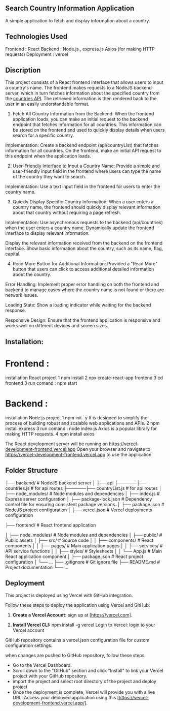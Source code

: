 ## Search Country Information Application

A simple application to fetch and display information about a country.

## Technologies Used

Frontend : React
Backend : Node.js , express.js
Axios (for making HTTP requests)
Deployment : vercel

## Discription

This project consists of a React frontend interface that allows users to input a country's name. The frontend makes requests to a NodeJS backend server, which in turn fetches information about the specified country from the [countries API](https://restcountries.com/v3.1/all). The retrieved information is then rendered back to the user in an easily understandable format.

1. Fetch All Country Information from the Backend:
   When the frontend application loads, you can make an initial request to the backend endpoint that fetches information for all countries. This information can be stored on the frontend and used to quickly display details when users search for a specific country.

Implementation:
Create a backend endpoint (api/countryList) that fetches information for all countries.
On the frontend, make an initial API request to this endpoint when the application loads.

2. User-Friendly Interface to Input a Country Name:
   Provide a simple and user-friendly input field in the frontend where users can type the name of the country they want to search.

Implementation:
Use a text input field in the frontend for users to enter the country name.

3. Quickly Display Specific Country Information:
   When a user enters a country name, the frontend should quickly display relevant information about that country without requiring a page refresh.

Implementation:
Use asynchronous requests to the backend (api/countries) when the user enters a country name.
Dynamically update the frontend interface to display relevant information.

Display the relevant information received from the backend on the frontend interface.
Show basic information about the country, such as its name, flag, capital.

4. Read More Button for Additional Information:
   Provided a "Read More" button that users can click to access additional detailed information about the country.

Error Handling: Implement proper error handling on both the frontend and backend to manage cases where the country name is not found or there are network issues.

Loading State: Show a loading indicator while waiting for the backend response.

Responsive Design: Ensure that the frontend application is responsive and works well on different devices and screen sizes.

## Installation:

# Frontend :

installation React project
1 npm install
2 npx create-react-app frontend
3 cd frontend
3 run comand : npm start

# Backend :

installation Node.js project
1 npm init -y
It is designed to simplify the process of building robust and scalable web applications and APIs.
2 npm install express
3 run comand : node index.js
Axios is a popular library for making HTTP requests.
4 npm install axios

The React development server will be running on https://vercel-development-frontend.vercel.app
Open your browser and navigate to https://vercel-development-frontend.vercel.app to use the application.

## Folder Structure

├── backend/ # NodeJS backend server
│ ├── api
├──────├── countries.js # for api routes
├──────├── countryList.js # for api routes
│ ├── node_modules/ # Node modules and dependencies
│ ├── index.js # Express server configuration
│ ├── package-lock.json # Dependency control file for ensuring consistent package versions.
│ ├── package.json # NodeJS project configuration
│ ├── vercel.json # Vercel deployments configuration

├── frontend/ # React frontend application

│ ├── node_modules/ # Node modules and dependencies
│ ├── public/ # Public assets
│ ├── src/ # Source code
│ │ ├── components/ # React components
│ │ ├── pages/ # Main application pages
│ │ ├── services/ # API service functions
│ │ ├── styles/ # Stylesheets
│ │ └── App.js # Main React application component
│ ├── package.json # React project configuration
│ └── ...
├── .gitignore # Git ignore file
├── README.md # Project documentation
└── ...

## Deployment

This project is deployed using Vercel with GitHub integration.

Follow these steps to deploy the application using Vercel and GitHub:

1. **Create a Vercel Account:**
   sign up at [https://vercel.com].

2. **Install Vercel CLI:**
   npm install -g vercel
   Login to Vercel:
   login to your Vercel account

GitHub repository contains a vercel.json configuration file for custom configuration settings.

when changes are pushed to GitHub repository, follow these steps:

- Go to the Vercel Dashboard.
- Scroll down to the "GitHub" section and click "Install" to link your Vercel project with your GitHub repository.
- import the project and select root directory of the project and deploy project
- Once the deployment is complete, Vercel will provide you with a live URL. Access your deployed application using this [https://vercel-development-frontend.vercel.app/].
